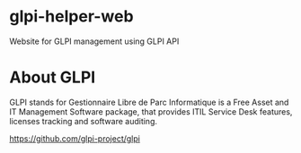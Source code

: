 # glpi-helper-web

Website for GLPI management using GLPI API

# About GLPI

GLPI stands for Gestionnaire Libre de Parc Informatique is a Free Asset and IT Management Software package, that provides ITIL Service Desk features, licenses tracking and software auditing.

<a href="https://github.com/glpi-project/glpi">https://github.com/glpi-project/glpi</a>
